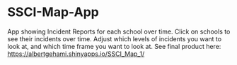 # SSCI-Map-App
App showing Incident Reports for each school over time. Click on schools to see their incidents over time. Adjust which levels of incidents you want to look at, and which time frame you want to look at.
See final product here: https://albertgehami.shinyapps.io/SSCI_Map_1/
